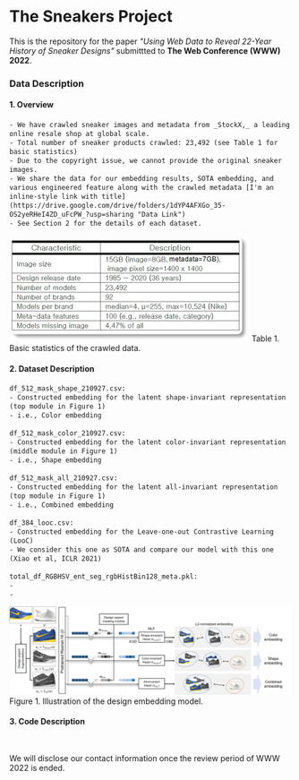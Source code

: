 # The Sneakers Project

This is the repository for the paper _"Using Web Data to Reveal 22-Year History of Sneaker Designs"_ submittted to **The Web Conference (WWW) 2022**.


### Data Description

#### 1. Overview
```
- We have crawled sneaker images and metadata from _StockX,_ a leading online resale shop at global scale.
- Total number of sneaker products crawled: 23,492 (see Table 1 for basic statistics)
- Due to the copyright issue, we cannot provide the original sneaker images.
- We share the data for our embedding results, SOTA embedding, and various engineered feature along with the crawled metadata [I'm an inline-style link with title](https://drive.google.com/drive/folders/1dYP4AFXGo_35-OS2yeRHeI4ZD_uFcPW_?usp=sharing "Data Link")
- See Section 2 for the details of each dataset.
```

<img src="./source/sneaker_table.jpg">
Table 1. Basic statistics of the crawled data.

#### 2. Dataset Description
```
df_512_mask_shape_210927.csv:
- Constructed embedding for the latent shape-invariant representation (top module in Figure 1)
- i.e., Color embedding

df_512_mask_color_210927.csv:
- Constructed embedding for the latent color-invariant representation (middle module in Figure 1)
- i.e., Shape embedding

df_512_mask_all_210927.csv:
- Constructed embedding for the latent all-invariant representation (top module in Figure 1)
- i.e., Combined embedding

df_384_looc.csv:
- Constructed embedding for the Leave-one-out Contrastive Learning (LooC)
- We consider this one as SOTA and compare our model with this one (Xiao et al, ICLR 2021)

total_df_RGBHSV_ent_seg_rgbHistBin128_meta.pkl:
- 
- 
```

<img src="./source/sneaker_embedding.jpg">
Figure 1. Illustration of the design embedding model.

#### 3. Code Description
```


```

We will disclose our contact information once the review period of WWW 2022 is ended.

<end of document>


<!--
### Hi there 👋

**embSneakers/embSneakers** is a ✨ _special_ ✨ repository because its `README.md` (this file) appears on your GitHub profile.

Here are some ideas to get you started:

- 🔭 I’m currently working on ...
- 🌱 I’m currently learning ...
- 👯 I’m looking to collaborate on ...
- 🤔 I’m looking for help with ...
- 💬 Ask me about ...
- 📫 How to reach me: ...
- 😄 Pronouns: ...
- ⚡ Fun fact: ...
-->
